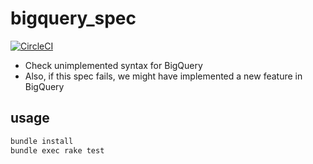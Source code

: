 # bigquery_spec

[![CircleCI](https://circleci.com/gh/yancya/bigquery_spec.svg?style=svg)](https://circleci.com/gh/yancya/bigquery_spec)

- Check unimplemented syntax for BigQuery
- Also, if this spec fails, we might have implemented a new feature in BigQuery

## usage

```sh
bundle install
bundle exec rake test
```
